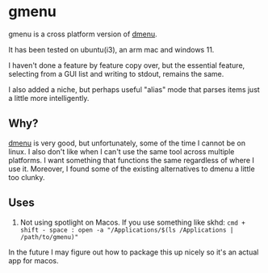 # gmenu

gmenu is a cross platform version of [dmenu](https://tools.suckless.org/dmenu/).

It has been tested on ubuntu(i3), an arm mac and windows 11.

I haven't done a feature by feature copy over, but the essential feature, selecting from a GUI list and writing to stdout, remains the same.

I also added a niche, but perhaps useful "alias" mode that parses items just a little more intelligently.

## Why?

[dmenu](https://tools.suckless.org/dmenu/) is very good, but unfortunately, some of the time I cannot be on linux.
I also don't like when I can't use the same tool across multiple platforms. I want something that functions the same regardless of where I use it.
Moreover, I found some of the existing alternatives to dmenu a little too clunky.

## Uses

1. Not using spotlight on Macos.
If you use something like skhd:
`cmd + shift - space : open -a "/Applications/$(ls /Applications | /path/to/gmenu)"`

In the future I may figure out how to package this up nicely so it's an actual app for macos.
